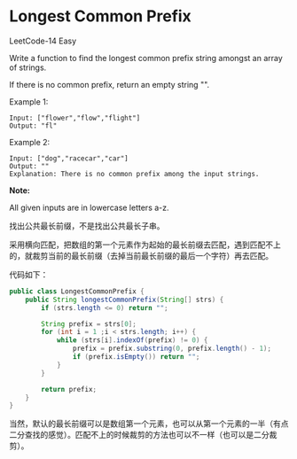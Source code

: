 # Longest Common Prefix

LeetCode-14 Easy

Write a function to find the longest common prefix string amongst an array of strings.

If there is no common prefix, return an empty string "".

Example 1:
```
Input: ["flower","flow","flight"]
Output: "fl"
```
Example 2:
```
Input: ["dog","racecar","car"]
Output: ""
Explanation: There is no common prefix among the input strings.
```

**Note:**

All given inputs are in lowercase letters a-z.

找出公共最长前缀，不是找出公共最长子串。

采用横向匹配，把数组的第一个元素作为起始的最长前缀去匹配，遇到匹配不上的，就裁剪当前的最长前缀（去掉当前最长前缀的最后一个字符）再去匹配。

代码如下：

```Java
public class LongestCommonPrefix {
    public String longestCommonPrefix(String[] strs) {
        if (strs.length <= 0) return "";

        String prefix = strs[0];
        for (int i = 1 ;i < strs.length; i++) {
            while (strs[i].indexOf(prefix) != 0) {
                prefix = prefix.substring(0, prefix.length() - 1);
                if (prefix.isEmpty()) return "";
            }
        }

        return prefix;
    }
}

```

当然，默认的最长前缀可以是数组第一个元素，也可以从第一个元素的一半（有点二分查找的感觉）。匹配不上的时候裁剪的方法也可以不一样（也可以是二分裁剪）。